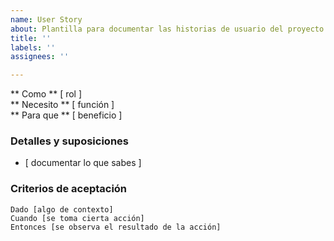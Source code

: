 ```yaml
---
name: User Story
about: Plantilla para documentar las historias de usuario del proyecto
title: ''
labels: ''
assignees: ''

---
```


** Como ** [ rol ]​   
 ** Necesito ** [ función ]   
 ** Para que ** [ beneficio ]   
   
 ### Detalles y suposiciones
 * [ documentar lo que sabes ] 
   
 ### Criterios de aceptación  
   
 ```pepinillo
Dado [algo de contexto]
Cuando [se toma cierta acción]
Entonces [se observa el resultado de la acción]
```
